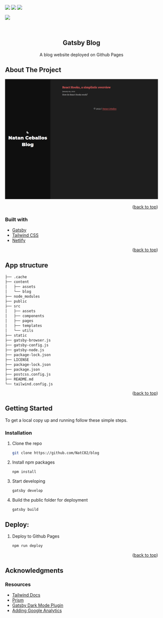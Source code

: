 <div id="top"></div
<!-- PROJECT SHIELDS -->

![](https://img.shields.io/badge/Gatsby-663399?style=for-the-badge&logo=gatsby&logoColor=white)
![](https://img.shields.io/badge/CSS3-1572B6?style=for-the-badge&logo=css3&logoColor=white)
![](https://img.shields.io/badge/Tailwind_CSS-38B2AC?style=for-the-badge&logo=tailwind-css&logoColor=white)

![](https://img.shields.io/badge/GitHub-100000?style=for-the-badge&logo=github&logoColor=white)

<!-- PROJECT LOGO -->
<br />
<div align="center">

  <h2 align="center">Gatsby Blog</h3>

  <p align="center">
    A blog website deployed on Github Pages 
  </p>
</div>

<!-- ABOUT THE PROJECT -->

## About The Project

<img src="./content/assets/readMe.png" alt="Logo" >

<p align="right">(<a href="#top">back to top</a>)</p>

<!-- USAGE EXAMPLES -->

### Built with

- [Gatsby](https://www.gatsbyjs.com/)
- [Tailwind CSS](https://tailwindcss.com/)
- [Netlify](https://app.netlify.com/)

<!-- - [Animate CSS](https://animate.style/) -->

<p align="right">(<a href="#top">back to top</a>)</p>

## App structure 

```
├── .cache
├── content
│   ├── assets
│   └── blog
├── node_modules
├── public
├── src
│   ├── assets
│   ├── components
│   ├── pages
│   ├── templates
│   └── utils
├── static
├── gatsby-browser.js
├── gatsby-config.js
├── gatsby-node.js
├── package-lock.json
├── LICENSE
├── package-lock.json
├── package.json
├── postcss.config.js
├── README.md
└── tailwind.config.js
```

<p align="right">(<a href="#top">back to top</a>)</p>

<!-- GETTING STARTED -->
## Getting Started

To get a local copy up and running follow these simple steps.

### Installation

1. Clone the repo
   ```sh
   git clone https://github.com/NatC02/blog
   ```
2. Install npm packages
   ```sh
   npm install
   ```
3. Start developing 
   ```sh
   gatsby develop
   ```
4. Build the public folder for deployment 
   ```sh
   gatsby build
   ```

## Deploy:


1. Deploy to Github Pages
   ```sh
   npm run deploy
   ```

<p align="right">(<a href="#top">back to top</a>)</p>

<!-- CONTRIBUTING -->

## Acknowledgments

### Resources

- [Tailwind Docs](https://tailwindcss.com/docs/installation)
- [Prism](https://www.npmjs.com/package/prismjs)
- [Gatsby Dark Mode Plugin](https://www.gatsbyjs.com/plugins/gatsby-plugin-dark-mode/)
- [Adding Google Analytics](https://analytics.withgoogle.com/)